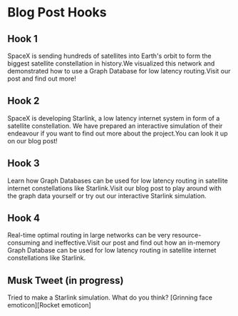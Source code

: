 # Blog Post Hooks
## Hook 1
SpaceX is sending hundreds of satellites into Earth's orbit to form the biggest satellite constellation in history.We visualized this network and demonstrated how to use a Graph Database for low latency routing.Visit our post and find out more!

## Hook 2
SpaceX is developing Starlink, a low latency internet system in form of a satellite constellation. We have prepared an interactive simulation of their endeavour if you want to find out more about the project.You can look it up on our blog post!

## Hook 3
Learn how Graph Databases can be used for low latency routing in satellite internet constellations like Starlink.Visit our blog post to play around with the graph data yourself or try out our interactive Starlink simulation.

## Hook 4
Real-time optimal routing in large networks can be very resource-consuming and ineffective.Visit our post and find out how an in-memory Graph Database can be used for low latency routing in satellite internet constellations like Starlink.

## Musk Tweet (in progress)
Tried to make a Starlink simulation. What do you think? \[Grinning face emoticon]\[Rocket emoticon]